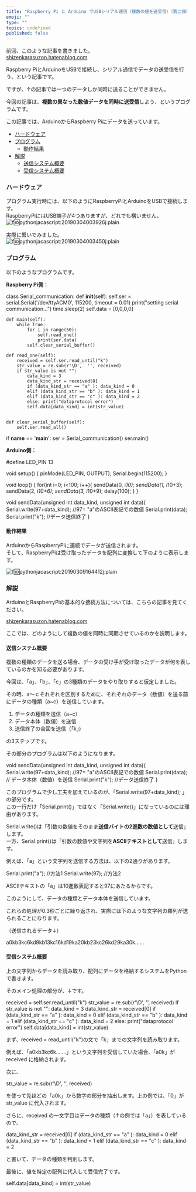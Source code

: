 ```yaml
---
title: "Raspberry Pi と Arduino でUSBシリアル通信（複数の値を送受信）（第二弾）"
emoji: ""
type: ""
topics: undefined
published: false
---
```


前回、このような記事を書きました。  
[shizenkarasuzon.hatenablog.com](https://shizenkarasuzon.hatenablog.com/entry/2019/03/04/004048)

Raspberry PiとArduinoをUSBで接続し、シリアル通信でデータの送受信を行う、という記事です。

ですが、↑の記事では一つのデータしか同時に送ることができません。

今回の記事は、**複数の異なった数値データを同時に送受信**しよう、というプログラムです。

この記事では、ArduinoからRaspberry Piにデータを送っています。  
  
* [ハードウェア](#ハードウェア)
* [プログラム](#プログラム)  
   * [動作結果](#動作結果)
* [解説](#解説)  
   * [送信システム概要](#送信システム概要)  
   * [受信システム概要](#受信システム概要)

### ハードウェア

プログラム実行時には、以下のようにRaspberryPiとArduinoをUSBで接続します。  
RaspberryPiにはUSB端子が4つありますが、どれでも構いません。  
![f:id:pythonjacascript:20190304003926j:plain](/images/ppythonjacascript2019030420190304003926.jpg "f:id:pythonjacascript:20190304003926j:plain")  

実際に繋いでみました。  
![f:id:pythonjacascript:20190304003450j:plain](/images/ppythonjacascript2019030420190304003450.jpg "f:id:pythonjacascript:20190304003450j:plain")  
  
  
### プログラム

以下のようなプログラムです。

**Raspberry Pi側：**

class Serial_communication:
    def __init__(self):
        self.ser = serial.Serial('/dev/ttyACM0', 115200, timeout = 0.01)
        print("setting serial communication...")
        time.sleep(2)
        self.data = [0,0,0,0]

    def main(self):
        while True:
            for i in range(50):
                self.read_one()
                print(ser.data)
            self.clear_serial_buffer()
                
    def read_one(self):
        received = self.ser.read_until("k")
        str_value = re.sub(r'\D',  '', received)
        if str_value is not "":
            data_kind = 3
            data_kind_str = received[0]
            if (data_kind_str == "a" ): data_kind = 0
            elif (data_kind_str == "b" ): data_kind = 1
            elif (data_kind_str == "c" ): data_kind = 2
            else: print("dataprotocol error")
            self.data[data_kind] = int(str_value)
            

    def clear_serial_buffer(self):
        self.ser.read_all()

if __name__ == '__main__':
    ser = Serial_communication()
    ser.main()

**Arduino側：**

#define LED_PIN 13

void setup() { 
   pinMode(LED_PIN, OUTPUT); 
   Serial.begin(115200);
}

void loop() {
  for(int i=0; i<100; i++){
    sendData(0, i*10);
    sendData(1, i*10+3);
    sendData(2, i*10+6);
    sendData(3, i*10+9);
    delay(100);
  }
}

void sendData(unsigned int data_kind, unsigned int data){
  Serial.write(97+data_kind); //97= "a"のASCII表記での数値
  Serial.print(data);
  Serial.print("k");  //データ送信終了
}
  
  
#### 動作結果

ArduinoからRaspberryPiに連続でデータが送信されます。  
そして、RaspberryPiは受け取ったデータを配列に変換して下のように表示します。

![f:id:pythonjacascript:20190309164412j:plain](/images/ppythonjacascript2019030920190309164412.jpg "f:id:pythonjacascript:20190309164412j:plain")   
  
  
### 解説

ArduinoとRaspberryPiの基本的な接続方法については、こちらの記事を見てください。

[shizenkarasuzon.hatenablog.com](https://shizenkarasuzon.hatenablog.com/entry/2019/03/04/004048)  
  
ここでは、どのようにして複数の値を同時に同期させているのかを説明します。  
  
  
#### 送信システム概要

複数の種類のデータを送る場合、データの受け手が受け取ったデータが何を表しているのかを知る必要があります。

今回は、「a」、「b」、「c」の3種類のデータをやり取りすると仮定しました。

その時、a～ｃそれぞれを区別するために、それぞれのデータ（数値）を送る前にデータの種類（a\~c）を送信しています。

1. データの種類を送信（a\~c）
2. データ本体（数値）を送信
3. 送信終了の合図を送信（「k」)

の3ステップです。

その部分のプログラムは以下のようになります。

void sendData(unsigned int data_kind, unsigned int data){
  Serial.write(97+data_kind); //97= "a"のASCII表記での数値
  Serial.print(data);   // データ本体（数値）を送信
  Serial.print("k");  //データ送信終了
}

  
このプログラムで少し工夫を加えているのが、「Serial.write(97+data\_kind); 」の部分です。  
この一行だけ「Serial.print()」ではなく「Serial.write()」になっているのには理由があります。

Serial.write()は「引数の数値をそのまま**送信バイトの2進数の数値として**送信」します。  
一方、Serial.print()は「引数の数値や文字列を**ASCIIテキストとして**送信」します。  
  
例えば、「a」という文字列を送信する方法は、以下の2通りがあります。

Serial.print("a");  //方法1
Serial.write(97);  //方法2

ASCIIテキストの「a」は10進数表記すると97にあたるからです。

  
このようにして、データの種類とデータ本体を送信しています。

これらの処理が0.3秒ごとに繰り返され、実際には下のような文字列の羅列が送られることになります。

（送信されるデータ↓）

a0kb3kc6kd9kb13kc16kd19ka20kb23kc26kd29ka30k......
  
  
#### 受信システム概要

上の文字列からデータを読み取り、配列にデータを格納するシステムをPythonで書きます。

そのメイン処理の部分が、↓です。

received = self.ser.read_until("k")
str_value = re.sub(r'\D',  '', received)
if str_value is not "":
    data_kind = 3
    data_kind_str = received[0]
    if (data_kind_str == "a" ): data_kind = 0
    elif (data_kind_str == "b" ): data_kind = 1
    elif (data_kind_str == "c" ): data_kind = 2
    else: print("dataprotocol error")
    self.data[data_kind] = int(str_value)

まず、received = read\_until("k")の文で「k」までの文字列を読み取ります。

例えば、「a0kb3kc6k.......」という文字列を受信していた場合、「a0k」がreceived に格納されます。

次に、

str_value = re.sub(r'\D',  '', received)

を使って先ほどの「a0k」から数字の部分を抽出します。上の例では、「0」がstr\_value に代入されます。

  
さらに、received の一文字目はデータの種類（↑の例では「a」）を表しているので、

data_kind_str = received[0]
if (data_kind_str == "a" ): data_kind = 0
elif (data_kind_str == "b" ): data_kind = 1
elif (data_kind_str == "c" ): data_kind = 2

と書いて、データの種類を判別します。
  
  
最後に、値を特定の配列に代入して受信完了です。

self.data[data_kind] = int(str_value)